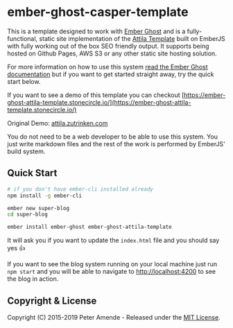 # ember-ghost-casper-template

This is a template designed to work with [Ember Ghost](https://github.com/stonecircle/ember-ghost) and is a fully-functional, static site implementation of the
[Attila Template](https://github.com/zutrinken/attila) built on EmberJS with fully working out of the
box SEO friendly output. It supports being hosted on Github Pages, AWS S3 or any other static site
hosting solution.

For more information on how to use this system [read the Ember Ghost documentation](https://github.com/stonecircle/ember-ghost/blob/master/README.md) but if you want to get started straight away, try the quick start below.

If you want to see a demo of this template you can checkout [https://ember-ghost-attila-template.stonecircle.io/](https://ember-ghost-attila-template.stonecircle.io/)

Original Demo: [attila.zutrinken.com](https://attila.zutrinken.com/)

You do not need to be a web developer to be able to use this system. You just write markdown files
and the rest of the work is performed by EmberJS' build system.

## Quick Start

```sh
# if you don't have ember-cli installed already
npm install -g ember-cli

ember new super-blog
cd super-blog

ember install ember-ghost ember-ghost-attila-template
```

It will ask you if you want to update the `index.html` file and you should say yes 👍

If you want to see the blog system running on your local machine just run `npm start` and you will
be able to navigate to  [http://localhost:4200](http://localhost:4200) to see the blog in action.

## Copyright & License

Copyright (C) 2015-2019 Peter Amende - Released under the [MIT License](https://github.com/zutrinken/attila/blob/master/LICENSE).
